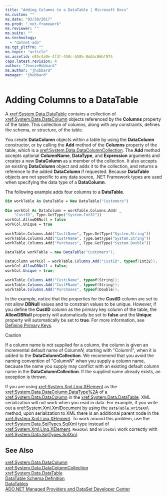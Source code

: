 ```yaml
---
title: "Adding Columns to a DataTable | Microsoft Docs"
ms.custom: ""
ms.date: "03/30/2017"
ms.prod: ".net-framework"
ms.reviewer: ""
ms.suite: ""
ms.technology: 
  - "dotnet-ado"
ms.tgt_pltfrm: ""
ms.topic: "article"
ms.assetid: e85c4a0e-4f3f-458c-b58b-0ddbc06bf974
caps.latest.revision: 4
author: "JennieHubbard"
ms.author: "jhubbard"
manager: "jhubbard"
---
```

# Adding Columns to a DataTable
A <xref:System.Data.DataTable> contains a collection of <xref:System.Data.DataColumn> objects referenced by the **Columns** property of the table. This collection of columns, along with any constraints, defines the schema, or structure, of the table.  
  
 You create **DataColumn** objects within a table by using the **DataColumn** constructor, or by calling the **Add** method of the **Columns** property of the table, which is a <xref:System.Data.DataColumnCollection>. The **Add** method accepts optional **ColumnName**, **DataType**, and **Expression** arguments and creates a new **DataColumn** as a member of the collection. It also accepts an existing **DataColumn** object and adds it to the collection, and returns a reference to the added **DataColumn** if requested. Because **DataTable** objects are not specific to any data source, .NET Framework types are used when specifying the data type of a **DataColumn**.  
  
 The following example adds four columns to a **DataTable**.  
  
```vb  
Dim workTable As DataTable = New DataTable("Customers")  
  
Dim workCol As DataColumn = workTable.Columns.Add( _  
    "CustID", Type.GetType("System.Int32"))  
workCol.AllowDBNull = false  
workCol.Unique = true  
  
workTable.Columns.Add("CustLName", Type.GetType("System.String"))  
workTable.Columns.Add("CustFName", Type.GetType("System.String"))  
workTable.Columns.Add("Purchases", Type.GetType("System.Double"))  
```  
  
```csharp  
DataTable workTable = new DataTable("Customers");  
  
DataColumn workCol = workTable.Columns.Add("CustID", typeof(Int32));  
workCol.AllowDBNull = false;  
workCol.Unique = true;  
  
workTable.Columns.Add("CustLName", typeof(String));  
workTable.Columns.Add("CustFName", typeof(String));  
workTable.Columns.Add("Purchases", typeof(Double));  
```  
  
 In the example, notice that the properties for the **CustID** column are set to not allow **DBNull** values and to constrain values to be unique. However, if you define the **CustID** column as the primary key column of the table, the **AllowDBNull** property will automatically be set to **false** and the **Unique** property will automatically be set to **true**. For more information, see [Defining Primary Keys](../../../../../docs/framework/data/adonet/dataset-datatable-dataview/defining-primary-keys.md).  
  
> [!CAUTION]
>  If a column name is not supplied for a column, the column is given an incremental default name of Column*N,* starting with "Column1", when it is added to the **DataColumnCollection**. We recommend that you avoid the naming convention of "Column*N*" when you supply a column name, because the name you supply may conflict with an existing default column name in the **DataColumnCollection**. If the supplied name already exists, an exception is thrown.  
  
 If you are using <xref:System.Xml.Linq.XElement> as the <xref:System.Data.DataColumn.DataType%2A> of a <xref:System.Data.DataColumn> in the <xref:System.Data.DataTable>, XML serialization will not work when you read in data. For example, if you write out a <xref:System.Xml.XmlDocument> by using the `DataTable.WriteXml` method, upon serialization to XML there is an additional parent node in the <xref:System.Xml.Linq.XElement>. To work around this problem, use the <xref:System.Data.SqlTypes.SqlXml> type instead of <xref:System.Xml.Linq.XElement>. `ReadXml` and `WriteXml` work correctly with <xref:System.Data.SqlTypes.SqlXml>.  
  
## See Also  
 <xref:System.Data.DataColumn>   
 <xref:System.Data.DataColumnCollection>   
 <xref:System.Data.DataTable>   
 [DataTable Schema Definition](../../../../../docs/framework/data/adonet/dataset-datatable-dataview/datatable-schema-definition.md)   
 [DataTables](../../../../../docs/framework/data/adonet/dataset-datatable-dataview/datatables.md)   
 [ADO.NET Managed Providers and DataSet Developer Center](http://go.microsoft.com/fwlink/?LinkId=217917)
